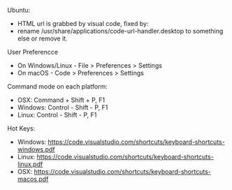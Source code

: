 Ubuntu:
 * HTML url is grabbed by visual code, fixed by:
 * rename /usr/share/applications/code-url-handler.desktop to something else or remove it.

User Preferencce
 * On Windows/Linux - File > Preferences > Settings
 * On macOS - Code > Preferences > Settings

Command mode on each platform:
 * OSX: Command + Shift + P, F1
 * Windows: Control - Shift - P, F1
 * Linux: Control - Shift - P, F1

Hot Keys:
 * Windows: https://code.visualstudio.com/shortcuts/keyboard-shortcuts-windows.pdf
 * Linux: https://code.visualstudio.com/shortcuts/keyboard-shortcuts-linux.pdf
 * OSX: https://code.visualstudio.com/shortcuts/keyboard-shortcuts-macos.pdf
